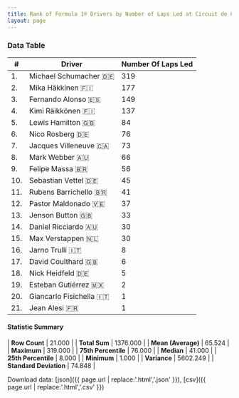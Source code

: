 ```yaml
---
title: Rank of Formula 1® Drivers by Number of Laps Led at Circuit de Catalunya
layout: page
---
```


<canvas id="chart" width="400" height="180"></canvas>
<script>
var data = {
    "datasets": [
        {
            "backgroundColor": [
                "#f3a935",
                "#f3a935",
                "#f3a935",
                "#f3a935",
                "#f3a935",
                "#f3a935",
                "#f3a935",
                "#f3a935",
                "#f3a935",
                "#f3a935",
                "#f3a935",
                "#f3a935",
                "#f3a935",
                "#f3a935",
                "#f3a935",
                "#f3a935",
                "#f3a935",
                "#f3a935",
                "#f3a935",
                "#f3a935",
                "#f3a935"
            ],
            "borderColor": [
                "#f68639",
                "#f68639",
                "#f68639",
                "#f68639",
                "#f68639",
                "#f68639",
                "#f68639",
                "#f68639",
                "#f68639",
                "#f68639",
                "#f68639",
                "#f68639",
                "#f68639",
                "#f68639",
                "#f68639",
                "#f68639",
                "#f68639",
                "#f68639",
                "#f68639",
                "#f68639",
                "#f68639"
            ],
            "borderWidth": 1,
            "data": [
                319.0,
                177.0,
                149.0,
                137.0,
                84.0,
                76.0,
                73.0,
                66.0,
                56.0,
                45.0,
                41.0,
                37.0,
                33.0,
                30.0,
                30.0,
                8.0,
                6.0,
                5.0,
                2.0,
                1.0,
                1.0
            ],
            "label": "Number Of Laps Led"
        }
    ],
    "labels": [
        "Michael Schumacher",
        "Mika Häkkinen",
        "Fernando Alonso",
        "Kimi Räikkönen",
        "Lewis Hamilton",
        "Nico Rosberg",
        "Jacques Villeneuve",
        "Mark Webber",
        "Felipe Massa",
        "Sebastian Vettel",
        "Rubens Barrichello",
        "Pastor Maldonado",
        "Jenson Button",
        "Daniel Ricciardo",
        "Max Verstappen",
        "Jarno Trulli",
        "David Coulthard",
        "Nick Heidfeld",
        "Esteban Gutiérrez",
        "Giancarlo Fisichella",
        "Jean Alesi"
    ]
};
var options = {
  legend: {
    display: false
  },
  scales: {
    xAxes: [{
      ticks: {
        beginAtZero: true,
        maxRotation: 180,
        display: window.innerWidth > 800
      }
    }],
    yAxes: [{
      ticks: {
        beginAtZero: true
      }
    }]
  },
  onResize: function(chart, size) {
    chart.options.scales.xAxes[0].ticks.display = size.width > 800;
  }
};
var chart = new Chart("chart", {
    data: data,
    type: 'bar',
    options: options
});
</script>



### Data Table

| # | Driver | Number Of Laps Led |
|--|--|--|
| 1. | Michael Schumacher 🇩🇪 | 319 |
| 2. | Mika Häkkinen 🇫🇮 | 177 |
| 3. | Fernando Alonso 🇪🇸 | 149 |
| 4. | Kimi Räikkönen 🇫🇮 | 137 |
| 5. | Lewis Hamilton 🇬🇧 | 84 |
| 6. | Nico Rosberg 🇩🇪 | 76 |
| 7. | Jacques Villeneuve 🇨🇦 | 73 |
| 8. | Mark Webber 🇦🇺 | 66 |
| 9. | Felipe Massa 🇧🇷 | 56 |
| 10. | Sebastian Vettel 🇩🇪 | 45 |
| 11. | Rubens Barrichello 🇧🇷 | 41 |
| 12. | Pastor Maldonado 🇻🇪 | 37 |
| 13. | Jenson Button 🇬🇧 | 33 |
| 14. | Daniel Ricciardo 🇦🇺 | 30 |
| 15. | Max Verstappen 🇳🇱 | 30 |
| 16. | Jarno Trulli 🇮🇹 | 8 |
| 17. | David Coulthard 🇬🇧 | 6 |
| 18. | Nick Heidfeld 🇩🇪 | 5 |
| 19. | Esteban Gutiérrez 🇲🇽 | 2 |
| 20. | Giancarlo Fisichella 🇮🇹 | 1 |
| 21. | Jean Alesi 🇫🇷 | 1 |

#### Statistic Summary

| **Row Count** | 21.000 |
| **Total Sum** | 1376.000 |
| **Mean (Average)** | 65.524 |
| **Maximum** | 319.000 |
| **75th Percentile** | 76.000 |
| **Median** | 41.000 |
| **25th Percentile** | 8.000 |
| **Minimum** | 1.000 |
| **Variance** | 5602.249 |
| **Standard Deviation** | 74.848 |

Download data: [json]({{ page.url | replace:'.html','.json' }}), [csv]({{ page.url | replace:'.html','.csv' }})
